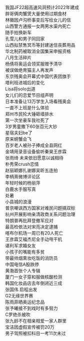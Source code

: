 我国JF22超高速风洞预计2022年建成  
胖哥俩肉蟹煲大量使用过期食材  
林徽因卢沟桥事变后写给女儿的信  
山西警方通报一女两男水渠内死亡  
随手拍换新车  
孔雪儿和男子同回家  
山西拟禁售冥币等封建迷信丧葬用品  
华北制药被取消全国集采申报资格  
八月生活碎片  
杨倩将奥运会领奖服赠予清华  
被误做绝育猫主人再发声  
东京残奥会开幕式中国代表团旗手  
塔利班进城后的变化  
Lisa将solo出道  
女儿们的恋爱节目组声明  
日本准备让13万学生入场看残奥会  
一直不上班是什么体验  
郑州市民抡大锤砸墙排水  
第一次坐豪车我社死了  
3岁男童撒下60张百元大钞  
星宿夫妇be了  
原来螃蟹会飞  
百岁老人被孙子捧成全县网红  
金靖用录音设备偷听秦昊王彦霖  
张雨绮 未来依旧愿意以诚相待  
朴秀荣crush恋情  
赵丽颖娜扎谢娜吴昕五连拍  
李柄熹微博评论区  
年轻时候的杨丽萍  
白鹿水手服写真  
处暑  
小县城的浪漫  
普京嘲讽西方国家对难民问题搞双标  
杭州开展影响亲清政商关系问题治理  
特朗普再批拜登撤军应对  
最高检依法对宋亮决定逮捕  
喀布尔机场一周已有20人死亡  
王彦霖艾福杰尼全手动甩干机  
谌利军求婚女友  
小孩子的嘴能有多贫  
带最帅烟熏妆吃饭的消防员  
中国电信A股跌停  
黄渤首张个人专辑  
厦门一女子穿和服做核酸检测  
韩国化妆品店去年倒闭近三成  
张国伟 启程出发  
G2无缘世界赛  
陈雨菲晒奥运纪念品  
张予曦接不到戏时有多努力  
C罗绝杀被吹  
张九龄不在相亲相爱一家人群里  
宝洁因虚假宣传被罚20万  
男子驾照被扣科目一考11次未过  

